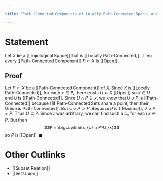 ```yaml
---

title: "Path-Connected Components of Locally Path-Connected Spaces are Open"

---
```

# Statement
Let $X$ be a [[Topological Space]] that is [[Locally Path-Connected]]. Then every [[Path-Connected Component]] $P \subset X$ is [[Open]].

## Proof
Let $P \subset X$ be a [[Path-Connected Component]] of $X$. Since $X$ is [[Locally Path-Connected]], for each $x \in P$, there exists $U \subset X$ [[Open]] so $x \in U$ and $U$ is [[Path-Connected]]. Since $U \cap P \ni x$, we know that $U \cup P$ is [[Path-Connected]] because [[If Path-Connected Sets share a point, then their Union is Path-Connected]]. But $U \cup P \supset P$. Because $P$ is [[Maximal]], $U \cup P = P$. Thus $U \subset P$. Since $x$ was arbitrary, we can find such a $U_{x}$ for each $x \in P$. But then $$P = \bigcup\limits_{x \in P}U_{x}$$so $P$ is [[Open]]. $\blacksquare$

# Other Outlinks
- [[Subset Relation]]
- [[Set Union]]